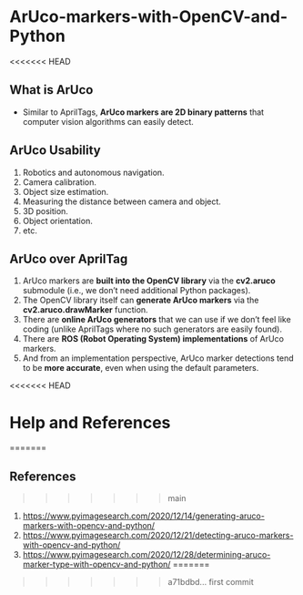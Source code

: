 # ArUco-markers-with-OpenCV-and-Python
<<<<<<< HEAD

## What is ArUco
- Similar to AprilTags, **ArUco markers are 2D binary patterns** that computer 
vision algorithms can easily detect.

## ArUco Usability
1. Robotics and autonomous navigation.
1. Camera calibration.
1. Object size estimation.
1. Measuring the distance between camera and object.
1. 3D position.
1. Object orientation.
1. etc.

## ArUco over AprilTag
1. ArUco markers are **built into the OpenCV library** via the **cv2.aruco** 
submodule (i.e., we don’t need additional Python packages).
1. The OpenCV library itself can **generate ArUco markers** via the 
**cv2.aruco.drawMarker** function.
1. There are **online ArUco generators** that we can use if we don’t feel like 
coding (unlike AprilTags where no such generators are easily found).
1. There are **ROS (Robot Operating System) implementations** of ArUco markers.
1. And from an implementation perspective, ArUco marker detections tend to be 
**more accurate**, even when using the default parameters.

<<<<<<< HEAD
#  Help and References
=======
## References
>>>>>>> main
1. https://www.pyimagesearch.com/2020/12/14/generating-aruco-markers-with-opencv-and-python/
1. https://www.pyimagesearch.com/2020/12/21/detecting-aruco-markers-with-opencv-and-python/
1. https://www.pyimagesearch.com/2020/12/28/determining-aruco-marker-type-with-opencv-and-python/
=======
>>>>>>> a71bdbd... first commit
